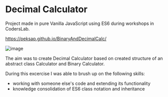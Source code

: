 # Decimal Calculator
Project made in pure Vanilla JavaScript using ES6 during workshops in CodersLab.

https://peksap.github.io/BinaryAndDecimalCalc/

![image](https://user-images.githubusercontent.com/25892133/138754530-819119e9-eab3-4c32-9688-a3cb5a0a6804.png)

The aim was to create Decimal Calculator based on created structure of an abstract class Calculator and Binary Calculator.

During this excercise I was able to brush up on the following skills:
- working with someone else's code and extending its functionality
- knowledge consolidation of ES6 class notation and inheritance
